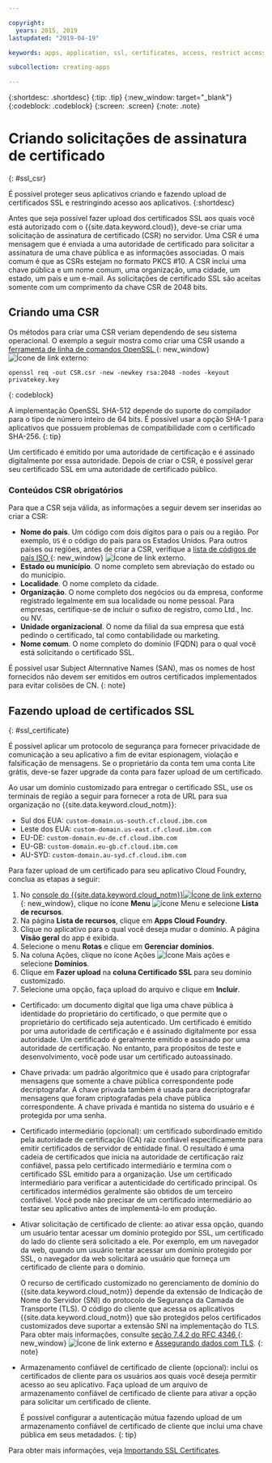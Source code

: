 ```yaml
---

copyright:
  years: 2015, 2019
lastupdated: "2019-04-19"

keywords: apps, application, ssl, certificates, access, restrict access, create, csr, upload, import

subcollection: creating-apps

---
```


{:shortdesc: .shortdesc}
{:tip: .tip}
{:new_window: target="_blank"}
{:codeblock: .codeblock}
{:screen: .screen}
{:note: .note}

# Criando solicitações de assinatura de certificado
{: #ssl_csr}

É possível proteger seus aplicativos criando e fazendo upload de certificados SSL e restringindo acesso aos
aplicativos.
{:shortdesc}

Antes que seja possível fazer upload dos certificados SSL aos quais você está autorizado com o {{site.data.keyword.cloud}}, deve-se criar uma solicitação de assinatura de certificado (CSR) no servidor. Uma CSR é uma mensagem que é enviada a uma autoridade de certificado para solicitar
a assinatura de uma chave pública e as informações associadas. O mais comum é que as CSRs estejam no formato PKCS #10. A CSR inclui uma chave pública e um nome comum, uma organização, uma cidade, um estado, um país e um e-mail. As
solicitações de certificado SSL são aceitas somente com um comprimento da chave CSR de 2048 bits.

## Criando uma CSR

Os métodos para criar uma CSR veriam dependendo de seu sistema operacional. O exemplo a seguir mostra como criar uma CSR usando a [ferramenta de linha de comandos OpenSSL ](http://www.openssl.org/){: new_window} ![Ícone de link externo](../icons/launch-glyph.svg "Ícone de link externo"):

```
openssl req -out CSR.csr -new -newkey rsa:2048 -nodes -keyout privatekey.key
```
{: codeblock}

A implementação OpenSSL SHA-512 depende do suporte
do compilador para o tipo de número inteiro de 64 bits. É possível usar a opção SHA-1 para aplicativos
que possuem problemas de compatibilidade com o certificado SHA-256.
{: tip}

Um
certificado é emitido por uma autoridade de certificação e é assinado digitalmente por
essa autoridade. Depois de criar o CSR, é possível gerar seu certificado SSL em uma autoridade de certificado público.

### Conteúdos CSR obrigatórios

Para que a CSR seja válida, as informações a seguir devem ser inseridas ao criar a CSR:

 * **Nome do país**. Um código com dois dígitos para o país ou a região. Por exemplo, `US` é o código do país para os Estados Unidos. Para
outros países ou regiões, antes de criar a CSR, verifique a [lista
de códigos de país ISO ](https://www.iso.org/obp/ui/#search){: new_window} ![Ícone de link externo](../icons/launch-glyph.svg "Ícone de link externo").
 * **Estado ou município**. O nome completo sem abreviação do estado ou do município.
 * **Localidade**. O nome completo da cidade.
 * **Organização**. O nome completo dos negócios ou da empresa, conforme registrado legalmente em sua localidade ou nome pessoal. Para
empresas, certifique-se de incluir o sufixo de registro, como Ltd., Inc. ou NV.
 * **Unidade organizacional**. O nome da filial da sua empresa que está pedindo o certificado, tal como contabilidade ou marketing.
 * **Nome comum**. O nome completo do domínio (FQDN) para o qual você está solicitando o certificado SSL.

É possível usar Subject Alternnative Names (SAN), mas os nomes de host fornecidos não devem ser emitidos em outros certificados implementados para evitar colisões de CN.
{: note}

## Fazendo upload de certificados SSL
{: #ssl_certificate}

É possível aplicar um protocolo de segurança para fornecer privacidade de
comunicação a seu aplicativo a fim de evitar espionagem, violação e falsificação de
mensagens. Se o proprietário da conta tem uma conta Lite grátis, deve-se fazer upgrade da conta para fazer upload de um certificado.

Ao usar um domínio customizado para entregar o certificado SSL, use os terminais de região a seguir para fornecer a rota de URL para sua organização no {{site.data.keyword.cloud_notm}}:

* Sul dos EUA: `custom-domain.us-south.cf.cloud.ibm.com`
* Leste dos EUA: `custom-domain.us-east.cf.cloud.ibm.com`
* EU-DE: `custom-domain.eu-de.cf.cloud.ibm.com`
* EU-GB: `custom-domain.eu-gb.cf.cloud.ibm.com`
* AU-SYD: `custom-domain.au-syd.cf.cloud.ibm.com`

Para fazer upload de um certificado para seu aplicativo Cloud Foundry, conclua as etapas a seguir:

1. No [console do {{site.data.keyword.cloud_notm}}![Ícone de link externo](../icons/launch-glyph.svg "Ícone de link externo")](https://{DomainName}){: new_window}, clique no ícone **Menu** ![ícone Menu](../icons/icon_hamburger.svg) e selecione **Lista de recursos**.
2. Na página **Lista de recursos**, clique em **Apps Cloud Foundry**.
3. Clique no aplicativo para o qual você deseja mudar o domínio. A página **Visão geral** do app é exibida.
4. Selecione o menu **Rotas** e clique em **Gerenciar domínios**.
5. Na coluna Ações, clique no ícone Ações ![Ícone Mais ações](../icons/action-menu-icon.svg) e selecione **Domínios**.
6. Clique em **Fazer upload** na **coluna Certificado SSL** para seu domínio customizado.
7. Selecione uma opção, faça upload do arquivo e clique em **Incluir**.
  
  * Certificado: um documento digital que liga uma chave pública à identidade do proprietário do certificado, o que permite
que o proprietário do certificado seja autenticado. Um
certificado é emitido por uma autoridade de certificação e é assinado digitalmente por
essa autoridade. Um certificado é geralmente emitido e assinado por uma autoridade de certificação. No entanto, para
propósitos de teste e desenvolvimento, você pode usar um certificado autoassinado.
  * Chave privada: um padrão algorítmico que é usado para criptografar mensagens que somente a chave pública correspondente
pode decriptografar. A chave privada também é usada para decriptografar mensagens que foram criptografadas pela chave pública correspondente. A chave privada é
mantida no sistema do usuário e é protegida por uma senha.
  * Certificado intermediário (opcional): um certificado subordinado emitido pela autoridade de certificação (CA) raiz
confiável especificamente para emitir certificados de servidor de entidade final. O resultado é uma cadeia de certificados que inicia na autoridade de certificação raiz
confiável, passa pelo certificado intermediário e termina com o
certificado SSL emitido para a organização. Use um certificado intermediário para verificar a autenticidade do certificado principal. Os certificados intermédios geralmente são obtidos de um terceiro confiável. Você pode não precisar de um certificado intermediário ao testar seu aplicativo antes de implementá-lo em produção.
  * Ativar solicitação de certificado de cliente: ao ativar essa opção, quando um usuário tentar acessar um domínio
protegido por SSL, um certificado do lado do cliente será solicitado a ele. Por exemplo, em um navegador da web, quando um usuário tentar acessar um domínio protegido por SSL, o navegador da web solicitará ao usuário que forneça um certificado de cliente para o domínio. 

    O recurso de certificado customizado no gerenciamento de domínio do
{{site.data.keyword.cloud_notm}} depende da
extensão de Indicação de Nome do Servidor (SNI) do protocolo de
Segurança da Camada de Transporte (TLS). O código do cliente que acessa os aplicativos {{site.data.keyword.cloud_notm}} que são protegidos pelos certificados customizados deve suportar a extensão SNI na implementação do TLS. Para obter mais informações, consulte [seção 7.4.2 do RFC 4346 ](http://tools.ietf.org/html/rfc4346#section-7.4.2){: new_window} ![Ícone de link externo](../icons/launch-glyph.svg "Ícone de link externo") e [Assegurando dados com TLS](/docs/get-support?topic=get-support-tlssupportwithdraw#tlssupportwithdraw).
    {: note}
  
  * Armazenamento confiável de certificado de cliente (opcional): inclui os certificados de cliente para os usuários aos quais você deseja permitir acesso ao seu aplicativo. Faça upload de um arquivo de armazenamento confiável de certificado de cliente para ativar a opção para solicitar um certificado de cliente.
  
    É possível configurar a autenticação mútua fazendo upload de um armazenamento confiável de certificado de cliente que inclui uma chave pública em seus metadados.
    {: tip}

Para obter mais informações, veja [Importando SSL Certificates](/docs/ssl-certificates?topic=ssl-certificates-importing-ssl-certificates).


